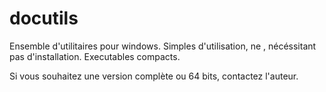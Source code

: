 # docutils

Ensemble d'utilitaires pour windows.
Simples d'utilisation, ne , nécéssitant pas d'installation.
Executables compacts.

Si vous souhaitez une version complète ou 64 bits, contactez l'auteur.
